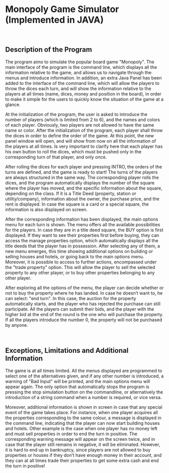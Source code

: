 # Monopoly Game Simulator (Implemented in JAVA)

<br/>

## Description of the Program
The program aims to simulate the popular board game "Monopoly". The main interface of the program is the command line, which displays all the information relative to the game, and allows us to navigate through the menus and introduce information. In addition, an extra Java Panel has been added to the interface of the command line, which will allow the players to throw the dices each turn, and will show the information relative to the players at all times (name, dices, money and position in the board), in order to make it simple for the users to quickly know the situation of the game at a glance.

At the initialization of the program, the user is asked to introduce the number of players (which is limited from 2 to 6), and the names and colors of each player. Obviously, two players are not allowed to have the same name or color. After the initialization of the program, each player shall throw the dices in order to define the order of the game. At this point, the new panel window will open, and will show from now on all the information of the players at all times. Is very important to clarify here that each player has his own button to roll the dices, which must be pushed only in the corresponding turn of that player, and only once.

After rolling the dices for each player and pressing INTRO, the orders of the turns are defined, and the game is ready to start! The turns of the players are always structured in the same way. The corresponding player rolls the dices, and the program automatically displays the number of the square where the player has moved, and the specific information about the square, depending on the class. If it is a Title Deed (property, station or utility/company), information about the owner, the purchase price, and the rent is displayed. In case the square is a card or a special square, the information is also displayed on screen.

After the corresponding information has been displayed, the main options menu for each turn is shown. The menu offers all the available possibilities for the players. In case they are in a title deed square, the BUY option is first displayed. If they want to see their properties first before buying, they can access the manage properties option, which automatically displays all the title deeds that the player has in possession. After selecting any of them, a new menu emerges, this time showing additional options on building or selling houses and hotels, or going back to the main options menu. Moreover, it is possible to access to further actions, encompassed under the "trade property" option. This will allow the player to sell the selected property to any other player, or to buy other properties belonging to any other player.

After exploring all the options of the menu, the player can decide whether or not to buy the property where he has landed. In case he doesn’t want to, he can select: "end turn". In this case, the auction for the property automatically starts, and the player who has rejected the purchase can still participate. All the players can submit their bids, and the player with the higher bid at the end of the round is the one who will purchase the property. If all the players introduce the number 0, the property will not be purchased by anyone.

<br/>


## Exceptions, Limitations and Additional Information
The game is at all times limited. All the menus displayed are programmed to select one of the alternatives given, and if any other number is introduced, a warning of "Bad Input" will be printed, and the main options menu will appear again. The only option that automatically stops the program is pressing the stop simulation button on the commandline, or alternatively the introduction of a string command when a number is required, or vice versa.

Moreover, additional information is shown in screen in case that any special event of the game takes place. For instance, when one player acquires all the properties corresponding to the same colour, a message is displayed in the command line, indicating that the player can now start building houses and hotels. Other example is the case when one player has no money left and must sell properties in order to end the turn in positive. The corresponding warning message will appear on the screen twice, and in case that the player still remains in negative, it will be eliminated. However, it is hard to end up in bankruptcy, since players are not allowed to buy properties or houses if they don’t have enough money in their account, and they can at all times trade their properties to get some extra cash and end the turn in positive!


